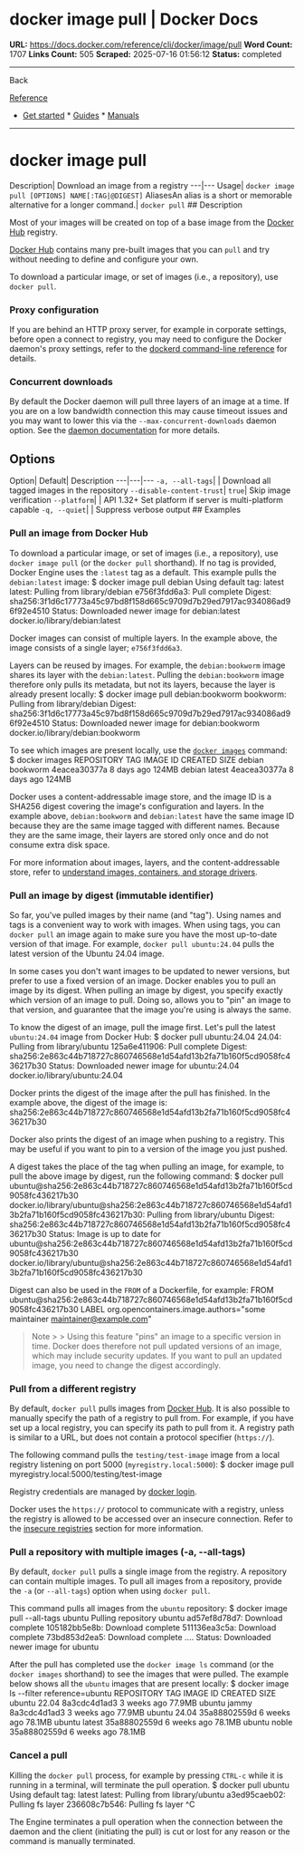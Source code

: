 # docker image pull | Docker Docs

**URL:** https://docs.docker.com/reference/cli/docker/image/pull
**Word Count:** 1707
**Links Count:** 505
**Scraped:** 2025-07-16 01:56:12
**Status:** completed

---

Back

[Reference](https://docs.docker.com/reference/)

  * [Get started](https://docs.docker.com/get-started/)   * [Guides](https://docs.docker.com/guides/)   * [Manuals](https://docs.docker.com/manuals/)

* * *

# docker image pull

Description| Download an image from a registry   ---|---   Usage| `docker image pull [OPTIONS] NAME[:TAG|@DIGEST]`   AliasesAn alias is a short or memorable alternative for a longer command.| `docker pull`      ## Description

Most of your images will be created on top of a base image from the [Docker Hub](https://hub.docker.com) registry.

[Docker Hub](https://hub.docker.com) contains many pre-built images that you can `pull` and try without needing to define and configure your own.

To download a particular image, or set of images \(i.e., a repository\), use `docker pull`.

### Proxy configuration

If you are behind an HTTP proxy server, for example in corporate settings, before open a connect to registry, you may need to configure the Docker daemon's proxy settings, refer to the [dockerd command-line reference](https://docs.docker.com/reference/cli/dockerd/#proxy-configuration) for details.

### Concurrent downloads

By default the Docker daemon will pull three layers of an image at a time. If you are on a low bandwidth connection this may cause timeout issues and you may want to lower this via the `--max-concurrent-downloads` daemon option. See the [daemon documentation](https://docs.docker.com/reference/cli/dockerd/) for more details.

## Options

Option| Default| Description   ---|---|---   `-a, --all-tags`| | Download all tagged images in the repository   `--disable-content-trust`| `true`| Skip image verification   `--platform`| | API 1.32+ Set platform if server is multi-platform capable   `-q, --quiet`| | Suppress verbose output      ## Examples

### Pull an image from Docker Hub

To download a particular image, or set of images \(i.e., a repository\), use `docker image pull` \(or the `docker pull` shorthand\). If no tag is provided, Docker Engine uses the `:latest` tag as a default. This example pulls the `debian:latest` image:               $ docker image pull debian          Using default tag: latest     latest: Pulling from library/debian     e756f3fdd6a3: Pull complete     Digest: sha256:3f1d6c17773a45c97bd8f158d665c9709d7b29ed7917ac934086ad96f92e4510     Status: Downloaded newer image for debian:latest     docker.io/library/debian:latest     

Docker images can consist of multiple layers. In the example above, the image consists of a single layer; `e756f3fdd6a3`.

Layers can be reused by images. For example, the `debian:bookworm` image shares its layer with the `debian:latest`. Pulling the `debian:bookworm` image therefore only pulls its metadata, but not its layers, because the layer is already present locally:               $ docker image pull debian:bookworm          bookworm: Pulling from library/debian     Digest: sha256:3f1d6c17773a45c97bd8f158d665c9709d7b29ed7917ac934086ad96f92e4510     Status: Downloaded newer image for debian:bookworm     docker.io/library/debian:bookworm     

To see which images are present locally, use the [`docker images`](https://docs.docker.com/reference/cli/docker/image/ls/) command:               $ docker images          REPOSITORY   TAG        IMAGE ID       CREATED        SIZE     debian       bookworm   4eacea30377a   8 days ago     124MB     debian       latest     4eacea30377a   8 days ago     124MB     

Docker uses a content-addressable image store, and the image ID is a SHA256 digest covering the image's configuration and layers. In the example above, `debian:bookworm` and `debian:latest` have the same image ID because they are the same image tagged with different names. Because they are the same image, their layers are stored only once and do not consume extra disk space.

For more information about images, layers, and the content-addressable store, refer to [understand images, containers, and storage drivers](https://docs.docker.com/engine/storage/drivers/).

### Pull an image by digest \(immutable identifier\)

So far, you've pulled images by their name \(and "tag"\). Using names and tags is a convenient way to work with images. When using tags, you can `docker pull` an image again to make sure you have the most up-to-date version of that image. For example, `docker pull ubuntu:24.04` pulls the latest version of the Ubuntu 24.04 image.

In some cases you don't want images to be updated to newer versions, but prefer to use a fixed version of an image. Docker enables you to pull an image by its digest. When pulling an image by digest, you specify exactly which version of an image to pull. Doing so, allows you to "pin" an image to that version, and guarantee that the image you're using is always the same.

To know the digest of an image, pull the image first. Let's pull the latest `ubuntu:24.04` image from Docker Hub:               $ docker pull ubuntu:24.04          24.04: Pulling from library/ubuntu     125a6e411906: Pull complete     Digest: sha256:2e863c44b718727c860746568e1d54afd13b2fa71b160f5cd9058fc436217b30     Status: Downloaded newer image for ubuntu:24.04     docker.io/library/ubuntu:24.04     

Docker prints the digest of the image after the pull has finished. In the example above, the digest of the image is:               sha256:2e863c44b718727c860746568e1d54afd13b2fa71b160f5cd9058fc436217b30     

Docker also prints the digest of an image when pushing to a registry. This may be useful if you want to pin to a version of the image you just pushed.

A digest takes the place of the tag when pulling an image, for example, to pull the above image by digest, run the following command:               $ docker pull ubuntu@sha256:2e863c44b718727c860746568e1d54afd13b2fa71b160f5cd9058fc436217b30          docker.io/library/ubuntu@sha256:2e863c44b718727c860746568e1d54afd13b2fa71b160f5cd9058fc436217b30: Pulling from library/ubuntu     Digest: sha256:2e863c44b718727c860746568e1d54afd13b2fa71b160f5cd9058fc436217b30     Status: Image is up to date for ubuntu@sha256:2e863c44b718727c860746568e1d54afd13b2fa71b160f5cd9058fc436217b30     docker.io/library/ubuntu@sha256:2e863c44b718727c860746568e1d54afd13b2fa71b160f5cd9058fc436217b30     

Digest can also be used in the `FROM` of a Dockerfile, for example:               FROM ubuntu@sha256:2e863c44b718727c860746568e1d54afd13b2fa71b160f5cd9058fc436217b30     LABEL org.opencontainers.image.authors="some maintainer <maintainer@example.com>"

> Note >  > Using this feature "pins" an image to a specific version in time. Docker does therefore not pull updated versions of an image, which may include security updates. If you want to pull an updated image, you need to change the digest accordingly.

### Pull from a different registry

By default, `docker pull` pulls images from [Docker Hub](https://hub.docker.com). It is also possible to manually specify the path of a registry to pull from. For example, if you have set up a local registry, you can specify its path to pull from it. A registry path is similar to a URL, but does not contain a protocol specifier \(`https://`\).

The following command pulls the `testing/test-image` image from a local registry listening on port 5000 \(`myregistry.local:5000`\):               $ docker image pull myregistry.local:5000/testing/test-image     

Registry credentials are managed by [docker login](https://docs.docker.com/reference/cli/docker/login/).

Docker uses the `https://` protocol to communicate with a registry, unless the registry is allowed to be accessed over an insecure connection. Refer to the [insecure registries](https://docs.docker.com/reference/cli/dockerd/#insecure-registries) section for more information.

### Pull a repository with multiple images \(-a, --all-tags\)

By default, `docker pull` pulls a single image from the registry. A repository can contain multiple images. To pull all images from a repository, provide the `-a` \(or `--all-tags`\) option when using `docker pull`.

This command pulls all images from the `ubuntu` repository:               $ docker image pull --all-tags ubuntu          Pulling repository ubuntu     ad57ef8d78d7: Download complete     105182bb5e8b: Download complete     511136ea3c5a: Download complete     73bd853d2ea5: Download complete     ....          Status: Downloaded newer image for ubuntu     

After the pull has completed use the `docker image ls` command \(or the `docker images` shorthand\) to see the images that were pulled. The example below shows all the `ubuntu` images that are present locally:               $ docker image ls --filter reference=ubuntu     REPOSITORY   TAG       IMAGE ID       CREATED        SIZE     ubuntu       22.04     8a3cdc4d1ad3   3 weeks ago    77.9MB     ubuntu       jammy     8a3cdc4d1ad3   3 weeks ago    77.9MB     ubuntu       24.04     35a88802559d   6 weeks ago    78.1MB     ubuntu       latest    35a88802559d   6 weeks ago    78.1MB     ubuntu       noble     35a88802559d   6 weeks ago    78.1MB     

### Cancel a pull

Killing the `docker pull` process, for example by pressing `CTRL-c` while it is running in a terminal, will terminate the pull operation.               $ docker pull ubuntu          Using default tag: latest     latest: Pulling from library/ubuntu     a3ed95caeb02: Pulling fs layer     236608c7b546: Pulling fs layer     ^C     

The Engine terminates a pull operation when the connection between the daemon and the client \(initiating the pull\) is cut or lost for any reason or the command is manually terminated.